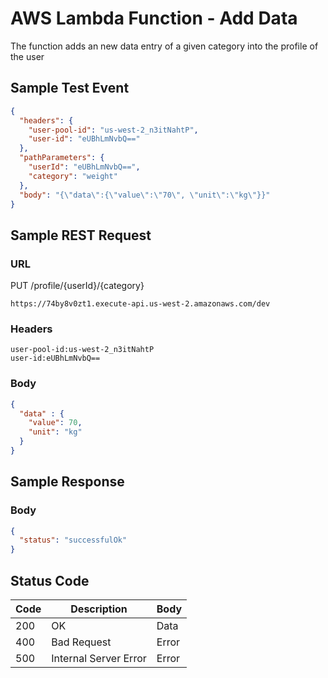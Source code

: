 # AWS Lambda Function - Add Data
The function adds an new data entry of a given category into the profile of the user 

## Sample Test Event
```json
{
  "headers": {
    "user-pool-id": "us-west-2_n3itNahtP",
    "user-id": "eUBhLmNvbQ=="
  },
  "pathParameters": {
    "userId": "eUBhLmNvbQ==",
    "category": "weight"
  },
  "body": "{\"data\":{\"value\":\"70\", \"unit\":\"kg\"}}"
}
```

## Sample REST Request
### URL

PUT /profile/{userId}/{category}
```
https://74by8v0zt1.execute-api.us-west-2.amazonaws.com/dev
```
### Headers
```
user-pool-id:us-west-2_n3itNahtP
user-id:eUBhLmNvbQ==
```
### Body
```json
{
  "data" : {
    "value": 70,
    "unit": "kg"
  }
}
````

## Sample Response
### Body
```json
{
  "status": "successfulOk"
}
```
## Status Code
Code | Description | Body
------------ | ------------- | -----------
200 | OK | Data
400 | Bad Request | Error
500 | Internal Server Error |Error